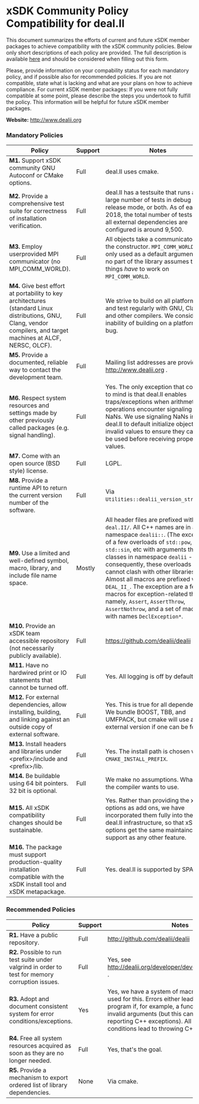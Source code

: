 # xSDK Community Policy Compatibility for deal.II

This document summarizes the efforts of current and future xSDK member packages to achieve compatibility with the xSDK community policies. Below only short descriptions of each policy are provided. The full description is available [here](https://docs.google.com/document/d/1DCx2Duijb0COESCuxwEEK1j0BPe2cTIJ-AjtJxt3290/edit#heading=h.2hp5zbf0n3o3)
and should be considered when filling out this form.

Please, provide information on your compability status for each mandatory policy, and if possible also for recommended policies.
If you are not compatible, state what is lacking and what are your plans on how to achieve compliance.
For current xSDK member packages: If you were not fully compatible at some point, please describe the steps you undertook to fulfill the policy. This information will be helpful for future xSDK member packages.

**Website:** http://www.dealii.org

### Mandatory Policies

| Policy                 |Support| Notes                   |
|------------------------|-------|-------------------------|
|**M1.** Support xSDK community GNU Autoconf or CMake options. |Full| deal.II uses cmake.|
|**M2.** Provide a comprehensive test suite for correctness of installation verification. |Full| deal.II has a testsuite that runs a large number of tests in debug mode, release mode, or both. As of early 2018, the total number of tests when all external dependencies are configured is around 9,500.|
|**M3.** Employ userprovided MPI communicator (no MPI_COMM_WORLD). |Full| All objects take a communicator via the constructor. `MPI_COMM_WORLD` is only used as a default argument, but no part of the library assumes that things *have* to work on `MPI_COMM_WORLD`.  |
|**M4.** Give best effort at portability to key architectures (standard Linux distributions, GNU, Clang, vendor compilers, and target machines at ALCF, NERSC, OLCF). |Full| We strive to build on all platforms, and test regularly with GNU, Clang, and other compilers. We consider the inability of building on a platform as a bug. |
|**M5.** Provide a documented, reliable way to contact the development team. |Full| Mailing list addresses are provided at http://www.dealii.org . |
|**M6.** Respect system resources and settings made by other previously called packages (e.g. signal handling). |Full| Yes. The only exception that comes to mind is that deal.II enables traps/exceptions when arithmetic operations encounter signaling NaNs. We use signaling NaNs in deal.II to default initialize objects with invalid values to ensure they cannot be used before receiving proper values.|
|**M7.** Come with an open source (BSD style) license. |Full| LGPL. |
|**M8.** Provide a runtime API to return the current version number of the software. |Full| Via `Utilities::dealii_version_string()`. |
|**M9.** Use a limited and well-defined symbol, macro, library, and include file name space. | Mostly| All header files are prefixed with `deal.II/`. All C++ names are in a namespace `dealii::`. (The exception of a few overloads of `std::pow`, `std::sin`, etc with arguments that are classes in namespace `dealii` -- consequently, these overloads cannot clash with other libraries.) Almost all macros are prefixed with `DEAL_II_`. The exception are a few macros for exception-related things; namely, `Assert`, `AssertThrow`, `AssertNothrow`, and a set of macros with names `DeclException*`. |
|**M10.** Provide an xSDK team accessible repository (not necessarily publicly available). |Full| https://github.com/dealii/dealii |
|**M11.** Have no hardwired print or IO statements that cannot be turned off. |Full| Yes. All logging is off by default. |
|**M12.** For external dependencies, allow installing, building, and linking against an outside copy of external software. |Full| Yes. This is true for all dependencies. We bundle BOOST, TBB, and UMFPACK, but cmake will use an external version if one can be found. |
|**M13.** Install headers and libraries under \<prefix\>/include and \<prefix\>/lib. |Full| Yes. The install path is chosen via `CMAKE_INSTALL_PREFIX`. |
|**M14.** Be buildable using 64 bit pointers. 32 bit is optional. |Full| We make no assumptions. Whatever the compiler wants to use. |
|**M15.** All xSDK compatibility changes should be sustainable. |Full| Yes. Rather than providing the xSDK options as add ons, we have incorporated them fully into the basic deal.II infrastructure, so that xSDK options get the same maintaince and support as any other feature. |
|**M16.** The package must support production-quality installation compatible with the xSDK install tool and xSDK metapackage. |Full| Yes. deal.II is supported by SPACK. |


### Recommended Policies

| Policy                 |Support| Notes                   |
|------------------------|-------|-------------------------|
|**R1.** Have a public repository. |Full | http://github.com/dealii/dealii |
|**R2.** Possible to run test suite under valgrind in order to test for memory corruption issues. | Full | Yes, see http://dealii.org/developer/developers/testsuite.html . |
|**R3.** Adopt and document consistent system for error conditions/exceptions. | Yes | Yes, we have a system of macros that is uniformly used for this. Errors either lead to termination of the program if, for example, a function is called with invalid arguments (but this can be switched to reporting C++ exceptions). All other error conditions lead to throwing C++ exceptions. |
|**R4.** Free all system resources acquired as soon as they are no longer needed. |Full| Yes, that's the goal. |
|**R5.** Provide a mechanism to export ordered list of library dependencies. |None| Via cmake. |

